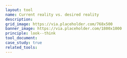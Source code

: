 ```yaml
---
layout: tool
name: Current reality vs. desired reality
description:
grid_image: https://via.placeholder.com/768x500
banner_image: https://via.placeholder.com/1800x1000
principle: look--think
tool_document:
case_study: true
related_tools:
---
```



